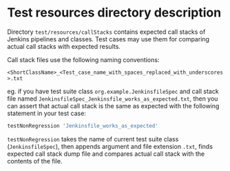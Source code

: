 # Test resources directory description

Directory `test/resources/callStacks` contains expected call stacks of Jenkins pipelines and classes.
Test cases may use them for comparing actual call stacks with expected results.

Call stack files use the following naming conventions:

`<ShortClassName>_<Test_case_name_with_spaces_replaced_with_underscores>.txt`

eg. if you have test suite class `org.example.JenkinsfileSpec` and call stack file named
`JenkinsfileSpec_Jenkinsfile_works_as_expected.txt`, then you can assert that actual call
stack is the same as expected with the following statement in your test case:

```groovy
testNonRegression 'Jenkinsfile_works_as_expected'
```

`testNonRegression` takes the name of current test suite class (`JenkinsfileSpec`), then appends
argument and file extension `.txt`, finds expected call stack dump file and compares actual
call stack with the contents of the file.
